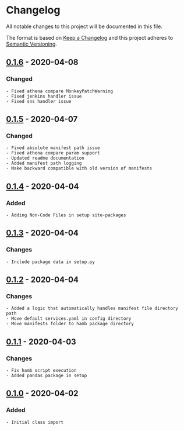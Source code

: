 # Changelog
All notable changes to this project will be documented in this file.

The format is based on [Keep a Changelog](http://keepachangelog.com/en/1.0.0/)
and this project adheres to [Semantic Versioning](http://semver.org/spec/v2.0.0.html).

## [0.1.6] - 2020-04-08
### Changed
    - Fixed athena compare MonkeyPatchWarning
    - Fixed jenkins handler issue
    - Fixed sns handler issue

## [0.1.5] - 2020-04-07
### Changed
    - Fixed absolute manifest path issue
    - Fixed athena compare param support
    - Updated readme documentation
    - Added manifest path logging
    - Make backward compatible with old version of manifests

## [0.1.4] - 2020-04-04
### Added
    - Adding Non-Code Files in setup site-packages

## [0.1.3] - 2020-04-04
### Changes
    - Include package data in setup.py

## [0.1.2] - 2020-04-04
### Changes
    - Added a logic that automatically handles manifest file directory path
    - Move default services.yaml in config directory
    - Move manifests folder to hamb package directory

## [0.1.1] - 2020-04-03
### Changes
    - Fix hamb script execution
    - Added pandas package in setup

## [0.1.0] - 2020-04-02
### Added
    - Initial class import

[0.1.6]: https://github.com/equinoxfitness/hamb/compare/v0.1.5...v0.1.6
[0.1.5]: https://github.com/equinoxfitness/hamb/compare/v0.1.4...v0.1.5
[0.1.4]: https://github.com/equinoxfitness/hamb/compare/v0.1.3...v0.1.4
[0.1.3]: https://github.com/equinoxfitness/hamb/compare/v0.1.2...v0.1.3
[0.1.2]: https://github.com/equinoxfitness/hamb/compare/v0.1.1...v0.1.2
[0.1.1]: https://github.com/equinoxfitness/hamb/compare/v0.1.0...v0.1.1
[0.1.0]: https://github.com/equinoxfitness/hamb/releases/tag/v0.1.0
